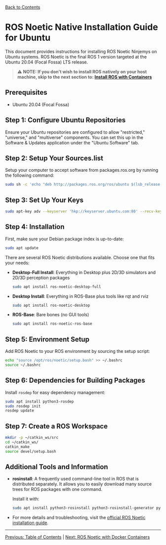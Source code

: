 [Back to Contents](../README.md)

# ROS Noetic Native Installation Guide for Ubuntu

This document provides instructions for installing ROS Noetic Ninjemys on Ubuntu systems. ROS Noetic is the final ROS 1 version targeted at the Ubuntu 20.04 (Focal Fossa) LTS release. 

> :warning: **NOTE: If you don't wish to install ROS natively on your host machine, skip to the next section to: [Install ROS with Containers](./01_ROS_Noetic_Containers.md)**

## Prerequisites

- Ubuntu 20.04 (Focal Fossa)


## Step 1: Configure Ubuntu Repositories

Ensure your Ubuntu repositories are configured to allow "restricted," "universe," and "multiverse" components. You can set this up in the Software & Updates application under the "Ubuntu Software" tab.

## Step 2: Setup Your Sources.list

Setup your computer to accept software from packages.ros.org by running the following command:

```bash
sudo sh -c 'echo "deb http://packages.ros.org/ros/ubuntu $(lsb_release -sc) main" > /etc/apt/sources.list.d/ros-latest.list'
```

## Step 3: Set Up Your Keys

```bash
sudo apt-key adv --keyserver 'hkp://keyserver.ubuntu.com:80' --recv-key C1CF6E31E6BADE8868B172B4F42ED6FBAB17C654
```

## Step 4: Installation

First, make sure your Debian package index is up-to-date:

```bash
sudo apt update
```

There are several ROS Noetic distributions available. Choose one that fits your needs:

- **Desktop-Full Install**: Everything in Desktop plus 2D/3D simulators and 2D/3D perception packages

  ```bash
  sudo apt install ros-noetic-desktop-full
  ```

- **Desktop Install**: Everything in ROS-Base plus tools like rqt and rviz

  ```bash
  sudo apt install ros-noetic-desktop
  ```

- **ROS-Base**: Bare bones (no GUI tools)

  ```bash
  sudo apt install ros-noetic-ros-base
  ```

## Step 5: Environment Setup

Add ROS Noetic to your ROS environment by sourcing the setup script:

```bash
echo "source /opt/ros/noetic/setup.bash" >> ~/.bashrc
source ~/.bashrc
```

## Step 6: Dependencies for Building Packages

Install `rosdep` for easy dependency management:

```bash
sudo apt install python3-rosdep
sudo rosdep init
rosdep update
```

## Step 7: Create a ROS Workspace

```bash
mkdir -p ~/catkin_ws/src
cd ~/catkin_ws/
catkin_make
source devel/setup.bash
```

## Additional Tools and Information

- **rosinstall**: A frequently used command-line tool in ROS that is distributed separately. It allows you to easily download many source trees for ROS packages with one command.

  Install it with:

  ```bash
  sudo apt install python3-rosinstall python3-rosinstall-generator python3-wstool build-essential
  ```

- For more details and troubleshooting, visit the [official ROS Noetic installation guide](http://wiki.ros.org/noetic/Installation/Ubuntu).


---

[Previous: Table of Contents](../README.md) | [Next: ROS Noetic with Docker Containers](./01_ROS_Noetic_Containers.md)